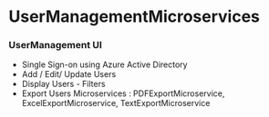 # UserManagementMicroservices

### UserManagement UI
 - Single Sign-on using Azure Active Directory
 - Add / Edit/ Update Users
 - Display Users - Filters
 - Export Users Microservices : PDFExportMicroservice, ExcelExportMicroservice, TextExportMicroservice
